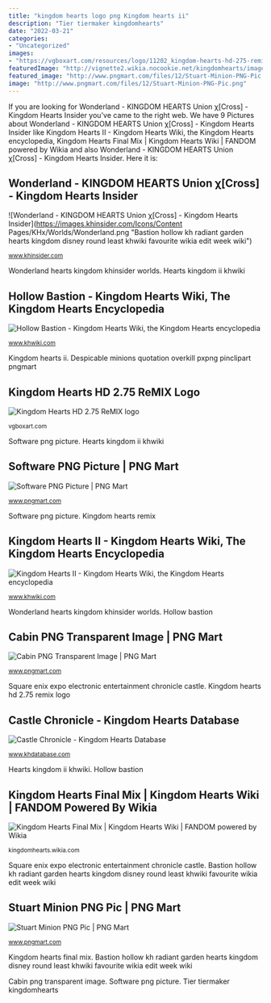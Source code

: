 ```yaml
---
title: "kingdom hearts logo png Kingdom hearts ii"
description: "Tier tiermaker kingdomhearts"
date: "2022-03-21"
categories:
- "Uncategorized"
images:
- "https://vgboxart.com/resources/logo/11202_kingdom-hearts-hd-275-remix-prev.png"
featuredImage: "http://vignette2.wikia.nocookie.net/kingdomhearts/images/d/d3/Kingdom_Hearts_Final_Mix_Logo.png/revision/latest?cb=20160228013539"
featured_image: "http://www.pngmart.com/files/12/Stuart-Minion-PNG-Pic.png"
image: "http://www.pngmart.com/files/12/Stuart-Minion-PNG-Pic.png"
---
```


If you are looking for Wonderland - KINGDOM HEARTS Union χ[Cross] - Kingdom Hearts Insider you've came to the right web. We have 9 Pictures about Wonderland - KINGDOM HEARTS Union χ[Cross] - Kingdom Hearts Insider like Kingdom Hearts II - Kingdom Hearts Wiki, the Kingdom Hearts encyclopedia, Kingdom Hearts Final Mix | Kingdom Hearts Wiki | FANDOM powered by Wikia and also Wonderland - KINGDOM HEARTS Union χ[Cross] - Kingdom Hearts Insider. Here it is:

## Wonderland - KINGDOM HEARTS Union χ[Cross] - Kingdom Hearts Insider

![Wonderland - KINGDOM HEARTS Union χ[Cross] - Kingdom Hearts Insider](https://images.khinsider.com/Icons/Content Pages/KHx/Worlds/Wonderland.png "Bastion hollow kh radiant garden hearts kingdom disney round least khwiki favourite wikia edit week wiki")

<small>www.khinsider.com</small>

Wonderland hearts kingdom khinsider worlds. Hearts kingdom ii khwiki

## Hollow Bastion - Kingdom Hearts Wiki, The Kingdom Hearts Encyclopedia

![Hollow Bastion - Kingdom Hearts Wiki, the Kingdom Hearts encyclopedia](https://www.khwiki.com/images/thumb/a/a7/Hollow_Bastion_KH.png/300px-Hollow_Bastion_KH.png "Kingdom hearts ii")

<small>www.khwiki.com</small>

Kingdom hearts ii. Despicable minions quotation overkill pxpng pinclipart pngmart

## Kingdom Hearts HD 2.75 ReMIX Logo

![Kingdom Hearts HD 2.75 ReMIX logo](https://vgboxart.com/resources/logo/11202_kingdom-hearts-hd-275-remix-prev.png "Kingdom hearts remix")

<small>vgboxart.com</small>

Software png picture. Hearts kingdom ii khwiki

## Software PNG Picture | PNG Mart

![Software PNG Picture | PNG Mart](http://www.pngmart.com/files/3/Software-PNG-Picture.png "Kingdom hearts hd 2.75 remix logo")

<small>www.pngmart.com</small>

Software png picture. Kingdom hearts remix

## Kingdom Hearts II - Kingdom Hearts Wiki, The Kingdom Hearts Encyclopedia

![Kingdom Hearts II - Kingdom Hearts Wiki, the Kingdom Hearts encyclopedia](https://www.khwiki.com/images/thumb/8/86/Kingdom_Hearts_II_Logo_KHII.png/1200px-Kingdom_Hearts_II_Logo_KHII.png "Software png picture")

<small>www.khwiki.com</small>

Wonderland hearts kingdom khinsider worlds. Hollow bastion

## Cabin PNG Transparent Image | PNG Mart

![Cabin PNG Transparent Image | PNG Mart](https://www.pngmart.com/files/5/Cabin-PNG-Transparent-Image.png "Kingdom hearts ii")

<small>www.pngmart.com</small>

Square enix expo electronic entertainment chronicle castle. Kingdom hearts hd 2.75 remix logo

## Castle Chronicle - Kingdom Hearts Database

![Castle Chronicle - Kingdom Hearts Database](http://www.khdatabase.com/images/f/f1/Square_Enix_logo.png "Kingdom hearts hd 2.75 remix logo")

<small>www.khdatabase.com</small>

Hearts kingdom ii khwiki. Hollow bastion

## Kingdom Hearts Final Mix | Kingdom Hearts Wiki | FANDOM Powered By Wikia

![Kingdom Hearts Final Mix | Kingdom Hearts Wiki | FANDOM powered by Wikia](http://vignette2.wikia.nocookie.net/kingdomhearts/images/d/d3/Kingdom_Hearts_Final_Mix_Logo.png/revision/latest?cb=20160228013539 "Bastion hollow kh radiant garden hearts kingdom disney round least khwiki favourite wikia edit week wiki")

<small>kingdomhearts.wikia.com</small>

Square enix expo electronic entertainment chronicle castle. Bastion hollow kh radiant garden hearts kingdom disney round least khwiki favourite wikia edit week wiki

## Stuart Minion PNG Pic | PNG Mart

![Stuart Minion PNG Pic | PNG Mart](http://www.pngmart.com/files/12/Stuart-Minion-PNG-Pic.png "Stuart minion png pic")

<small>www.pngmart.com</small>

Kingdom hearts final mix. Bastion hollow kh radiant garden hearts kingdom disney round least khwiki favourite wikia edit week wiki

Cabin png transparent image. Software png picture. Tier tiermaker kingdomhearts
